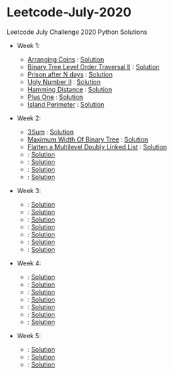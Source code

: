 # Leetcode-July-2020
Leetcode July Challenge 2020 Python Solutions
- Week 1:
  - [Arranging Coins](https://leetcode.com/explore/challenge/card/july-leetcoding-challenge/544/week-1-july-1st-july-7th/3377/) : [Solution](Week_1/arrangingcoins.py)
  - [Binary Tree Level Order Traversal II](https://leetcode.com/explore/challenge/card/july-leetcoding-challenge/544/week-1-july-1st-july-7th/3378/) : [Solution](Week_1/BTLOT2.py)
  - [Prison after N days](https://leetcode.com/explore/challenge/card/july-leetcoding-challenge/544/week-1-july-1st-july-7th/3379/) : [Solution](Week_1/prisonafterndays.py)
  - [Ugly Number II](https://leetcode.com/explore/challenge/card/july-leetcoding-challenge/544/week-1-july-1st-july-7th/3380/) : [Solution](Week_1/uglynumber2.py)
  - [Hamming Distance](https://leetcode.com/explore/challenge/card/july-leetcoding-challenge/544/week-1-july-1st-july-7th/3381/) : [Solution](Week_1/hammingdistance.py)
  - [Plus One](https://leetcode.com/explore/challenge/card/july-leetcoding-challenge/544/week-1-july-1st-july-7th/3382/) : [Solution](Week_1/plusone.py)
  - [Island Perimeter](https://leetcode.com/explore/challenge/card/july-leetcoding-challenge/544/week-1-july-1st-july-7th/3383/) : [Solution](Week_1/islandperimeter.py)

- Week 2:
  - [3Sum](https://leetcode.com/explore/challenge/card/july-leetcoding-challenge/545/week-2-july-8th-july-14th/3384/) : [Solution](Week_2/3sum.py)
  - [Maximum Width Of Binary Tree](https://leetcode.com/explore/challenge/card/july-leetcoding-challenge/545/week-2-july-8th-july-14th/3385/) : [Solution](Week_2/maxwidthbintree.py)
  - [Flatten a Multilevel Doubly Linked List](https://leetcode.com/explore/challenge/card/july-leetcoding-challenge/545/week-2-july-8th-july-14th/3386/) : [Solution](Week_2/flattenmultileveldll.py)
  - []() : [Solution](Week_2/)
  - []() : [Solution](Week_2/)
  - []() : [Solution](Week_2/)
  - []() : [Solution](Week_2/)

- Week 3:
  - []() : [Solution](Week_3/)
  - []() : [Solution](Week_3/)
  - []() : [Solution](Week_3/)
  - []() : [Solution](Week_3/)
  - []() : [Solution](Week_3/)
  - []() : [Solution](Week_3/)
  - []() : [Solution](Week_3/)

- Week 4:
  - []() : [Solution](Week_4/)
  - []() : [Solution](Week_4/)
  - []() : [Solution](Week_4/)
  - []() : [Solution](Week_4/)
  - []() : [Solution](Week_4/)
  - []() : [Solution](Week_4/)
  - []() : [Solution](Week_4/)

- Week 5:
  - []() : [Solution](Week_5/)
  - []() : [Solution](Week_5/)
  - []() : [Solution](Week_5/)


